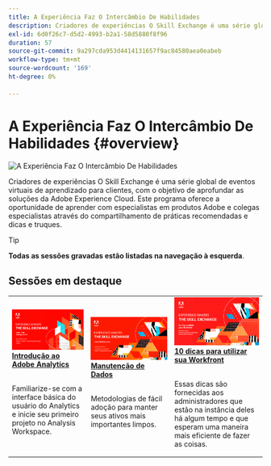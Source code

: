 ```yaml
---
title: A Experiência Faz O Intercâmbio De Habilidades
description: Criadores de experiências O Skill Exchange é uma série global de eventos virtuais de aprendizado para clientes, com o objetivo de aprofundar as soluções da Adobe Experience Cloud.
exl-id: 6d0f26c7-d5d2-4993-b2a1-58d5880f8f96
duration: 57
source-git-commit: 9a297cda953d4414131657f9ac84580aea0eabeb
workflow-type: tm+mt
source-wordcount: '169'
ht-degree: 0%

---
```


# A Experiência Faz O Intercâmbio De Habilidades {#overview}

<img alt="A Experiência Faz O Intercâmbio De Habilidades" src="https://cdn.experienceleague.adobe.com/thumb/the-skill-exchange.png?lang=pt-BR" />

Criadores de experiências O Skill Exchange é uma série global de eventos virtuais de aprendizado para clientes, com o objetivo de aprofundar as soluções da Adobe Experience Cloud. Este programa oferece a oportunidade de aprender com especialistas em produtos Adobe e colegas especialistas através do compartilhamento de práticas recomendadas e dicas e truques.

>[!TIP]
>
>**Todas as sessões gravadas estão listadas na navegação à esquerda**.

<div id="recs-overview-body-1"></div>
<div id="recs-overview-body-2"></div>
<div id="recs-overview-body-3"></div>
<div id="recs-overview-body-4"></div>
<div id="recs-overview-body-5"></div>
<div id="recs-overview-body-6"></div>

<div id="past-events">


</div>

## Sessões em destaque

<table>
  <tr>
   <td>
      <a href="analytics/jun2021/getting-started.md">
      <img alt="Introdução ao Analytics" src="./assets/analytics-getting-started.png"/>
      </a>
      <div>
         <a href="analytics/jun2021/getting-started.md"><strong>Introdução ao Adobe Analytics</strong></a>
<!---         <br/><em>foo</em> -->
      </div>
      <p>
        <br/>
         Familiarize-se com a interface básica do usuário do Analytics e inicie seu primeiro projeto no Analysis Workspace.
      </p>
    </td>
   <td>
      <a href="marketo/feb2022/data-maintenance.md">
      <img alt="Manutenção de dados" src="./assets/data-maintenance.png"/>
      </a>
      <div>
         <a href="marketo/feb2022/data-maintenance.md"><strong>Manutenção de Dados</strong></a>
<!---         <br/><em>foo</em> -->
      </div>
      <p>
        <br/>
         Metodologias de fácil adoção para manter seus ativos mais importantes limpos.
      </p>
    </td>
   <td>
      <a href="workfront/apr2022/ten-tips.md">
      <img alt="10 dicas para utilizar o Workfront" src="./assets/workfront-10-tips.png"/>
      </a>
      <div>
         <a href="workfront/apr2022/ten-tips.md"><strong>10 dicas para utilizar sua Workfront</strong></a>
<!---         <br/><em>foo</em> -->
      </div>
      <p>
        <br/>
         Essas dicas são fornecidas aos administradores que estão na instância deles há algum tempo e que esperam uma maneira mais eficiente de fazer as coisas.
      </p>
    </td>
  </tr>
</table>
